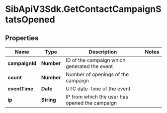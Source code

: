 # SibApiV3Sdk.GetContactCampaignStatsOpened

## Properties
Name | Type | Description | Notes
------------ | ------------- | ------------- | -------------
**campaignId** | **Number** | ID of the campaign which generated the event | 
**count** | **Number** | Number of openings of the campaign | 
**eventTime** | **Date** | UTC date-time of the event | 
**ip** | **String** | IP from which the user has opened the campaign | 


